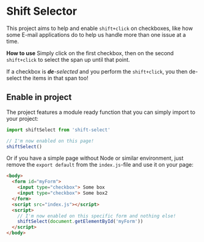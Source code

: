 # Shift Selector
This project aims to help and enable `shift+click` on checkboxes, like how some E-mail applications do to help us handle more than one issue at a time.

**How to use**
Simply click on the first checkbox, then on the second `shift+click` to select the span up until that point.

If a checkbox is _**de**-selected_ and you perform the `shift+click`, you then de-select the items in that span too!

## Enable in project
The project features a module ready function that you can simply import to your project:
```javascript
import shiftSelect from 'shift-select'

// I'm now enabled on this page!
shiftSelect()
```

Or if you have a simple page without Node or similar environment, just remove the `export default` from the `index.js`-file and use it on your page:
```html
<body>
  <form id="myForm">
    <input type="checkbox"> Some box
    <input type="checkbox"> Some box2
  </form>
  <script src="index.js"></script>
  <script>
    // I'm now enabled on this specific form and nothing else!
    shiftSelect(document.getElementById('myForm'))
  </script>
</body>
```